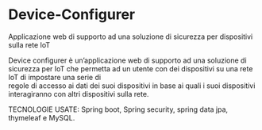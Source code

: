 # Device-Configurer
Applicazione web di supporto ad una soluzione di sicurezza per dispositivi sulla rete IoT

Device configurer è un’applicazione web di supporto ad una soluzione di sicurezza per IoT 
che permetta ad un utente con dei dispositivi su una rete IoT di impostare una serie di   
regole di accesso ai dati dei suoi dispositivi in base ai quali i suoi dispositivi interagiranno
con altri dispositivi sulla rete.   

TECNOLOGIE USATE: Spring boot, Spring security, spring data jpa, thymeleaf e MySQL.                         

